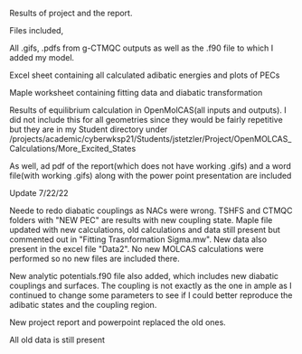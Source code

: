 Results of project and the report. 

Files included, 

All .gifs, .pdfs from g-CTMQC outputs as well as the .f90 file to which I added my model. 

Excel sheet containing all calculated adibatic energies and plots of PECs

Maple worksheet containing fitting data and diabatic transformation

Results of equilibrium calculation in OpenMolCAS(all inputs and outputs). I did not include this for all geometries since they would be fairly repetitive but they are in my Student directory under /projects/academic/cyberwksp21/Students/jstetzler/Project/OpenMOLCAS_Calculations/More_Excited_States

As well, ad pdf of the report(which does not have working .gifs) and a word file(with working .gifs) along with the power point presentation are included

Update 7/22/22

Neede to redo diabatic couplings as NACs were wrong. TSHFS and CTMQC folders with "NEW PEC" are results with new coupling state. Maple file updated with new calculations, old calculations and data still present but commented out in "Fitting Trasnformation Sigma.mw". New data also present in the excel file "Data2". No new MOLCAS calculations were performed so no new files are included there.

New analytic potentials.f90 file also added, which includes new diabatic couplings and surfaces. The coupling is not exactly as the one in ample as I continued to change some parameters to see if I could better reproduce the adibatic states and the coupling region. 

New project report and powerpoint replaced the old ones.

All old data is still present
